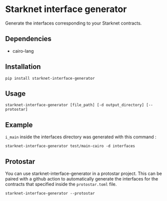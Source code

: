 # Starknet interface generator

Generate the interfaces corresponding to your Starknet contracts.

## Dependencies

- cairo-lang

## Installation

`pip install starknet-interface-generator`

## Usage

`starknet-interface-generator [file_path] [-d output_directory] [--protostar] `

## Example

`i_main` inside the interfaces directory was generated with this command :

```
starknet-interface-generator test/main-cairo -d interfaces
```

## Protostar

You can use starknet-interface-generator in a protostar project.
This can be paired with a github action to automatically generate the interfaces for the contracts
that specified inside the `protostar.toml` file.

`starknet-interface-generator --protostar`
